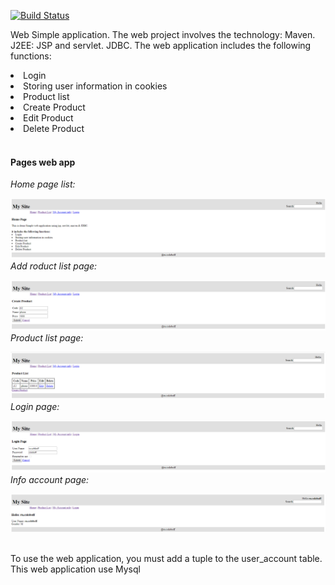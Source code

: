 [![Build Status](https://travis-ci.com/VsevolodKoloboff/simpleWebApp.svg?branch=master)](https://travis-ci.com/VsevolodKoloboff/simpleWebApp)


Web Simple application. The web project involves the technology: Maven. J2EE: JSP and servlet. JDBC. 
The web application includes the following functions: <li>Login</li>
                                                          <li>Storing user information in cookies</li>
                                                          <li>Product list</li>
                                                          <li>Create Product</li>
                                                          <li>Edit Product</li>
                                                          <li>Delete Product</li><br/>
                                                            
<h4>Pages web app</h4>
<em>Home page list:</em>

![](images/home.PNG)<br/>
<em>Add roduct list page: </em>

![](images/productList1.PNG)<br/>
<em>Product list page:</em>

![](images/productList2.PNG)<br/>
<em>Login page:</em>

![](images/Account.PNG)<br/>
<em>Info account page:</em>

![](images/accInfo.PNG)<br/>
<br/>

To use the web application, you must add a tuple to the user_account table.
This web application use Mysql
